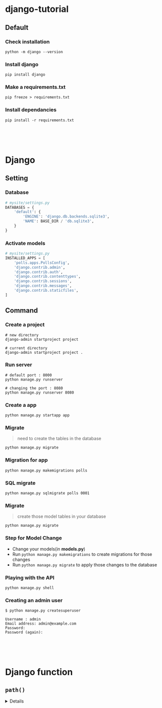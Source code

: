 # django-tutorial

## Default

### Check installation
```shell
python -m django --version
```

### Install django
```shell
pip install django
```

### Make a requirements.txt
```shell
pip freeze > requirements.txt
```

### Install dependancies
```shell
pip install -r requirements.txt
```

<br/>
<br/>
<br/>

# Django

## Setting

### Database
```python
# mysite/settings.py
DATABASES = {
    'default': {
        'ENGINE': 'django.db.backends.sqlite3',
        'NAME': BASE_DIR / 'db.sqlite3',
    }
}
```

### Activate models
```python
# mysite/settings.py
INSTALLED_APPS = [
    'polls.apps.PollsConfig',
    'django.contrib.admin',
    'django.contrib.auth',
    'django.contrib.contenttypes',
    'django.contrib.sessions',
    'django.contrib.messages',
    'django.contrib.staticfiles',
]
```

## Command


### Create a project
```shell
# new directory
django-admin startproject project

# current directory
django-admin startproject project .
```


### Run server
```shell
# default port : 8000
python manage.py runserver

# changing the port : 8080
python manage.py runserver 8080
```


### Create a app
```shell
python manage.py startapp app
```


### Migrate
> need to create the tables in the database
```shell
python manage.py migrate
```


### Migration for app
```shell
python manage.py makemigrations polls
```


### SQL migrate
```shell
python manage.py sqlmigrate polls 0001
```


### Migrate
> create those model tables in your database
```shell
python manage.py migrate
```

### Step for Model Change
* Change your models(in **models.py**)<br/>
* Run ```python manage.py makemigrations``` to create migrations for those changes<br/>
* Run ```python manage.py migrate``` to apply those changes to the database


### Playing with the API
```shell
python manage.py shell
```

### Creating an admin user
```shell
$ python manage.py createsuperuser

Username : admin
Email address: admin@example.com
Password: 
Password (again):
```

<br/>
<br/>
<br/>

# Django function

## ```path()```
<details>

### ```path()``` argument: route
> **route** is a string that contains a URL pattern.

### ```path()``` argument: view
> When Django finds a matching pattern, it calls the specified view function with an **HttpRequest** object as the first argument and any “captured” values from the route as keyword arguments.

### ```path()``` argument: kwargs
> Arbitrary keyword arguments can be passed in a dictionary to the target view.

### ```path()``` argument: name
> Naming your URL lets you refer to it unambiguously from elsewhere in Django, especially from within templates.
> 
</details>